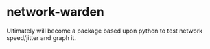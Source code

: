 # network-warden
Ultimately will become a package based upon python to test network speed/jitter and graph it.
